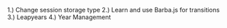 1.) Change session storage type
2.) Learn and use Barba.js for transitions
3.) Leapyears
4.) Year Management